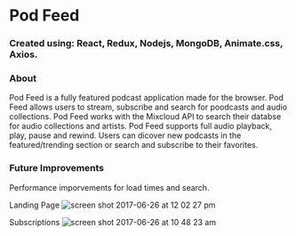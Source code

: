 <h1>Pod Feed</h1>

<h3>Created using: React, Redux, Nodejs, MongoDB, Animate.css, Axios.</h3>

<h3>About</h3>
Pod Feed is a fully featured podcast application made for the browser. Pod Feed allows users to stream, subscribe and search for poodcasts and audio collections. Pod Feed works with the Mixcloud API to search their databse for audio collections and artists. Pod Feed supports full audio playback, play, pause and rewind. Users can dicover new podcasts in the featured/trending section or search and subscribe to their favorites.

<h3>Future Improvements</h3>
Performance imporvements for load times and search.




Landing Page
![screen shot 2017-06-26 at 12 02 27 pm](https://user-images.githubusercontent.com/10752805/27556272-c5bb9db6-5a69-11e7-8d4c-d46307ccf6f3.png)

Subscriptions
![screen shot 2017-06-26 at 10 48 23 am](https://user-images.githubusercontent.com/10752805/27555789-fd147f28-5a67-11e7-8792-b10addf21972.png)

